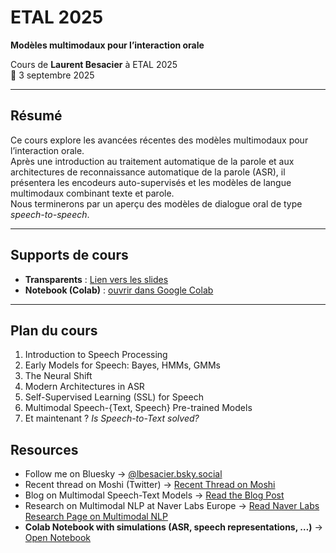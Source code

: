 # ETAL 2025  
**Modèles multimodaux pour l’interaction orale**  

Cours de **Laurent Besacier** à ETAL 2025  
📅 3 septembre 2025  

---

## Résumé  
Ce cours explore les avancées récentes des modèles multimodaux pour l’interaction orale.  
Après une introduction au traitement automatique de la parole et aux architectures de reconnaissance automatique de la parole (ASR), il présentera les encodeurs auto-supervisés et les modèles de langue multimodaux combinant texte et parole.  
Nous terminerons par un aperçu des modèles de dialogue oral de type *speech-to-speech*.  

---

## Supports de cours  
- **Transparents** : [Lien vers les slides](link-to-the-slides)  
- **Notebook (Colab)** : [ouvrir dans Google Colab](https://colab.research.google.com/drive/13-qJfsHvVZNQ6SSBR3ULZw0HOqe05OwO?usp=sharing)  

---

## Plan du cours  
1. Introduction to Speech Processing  
2. Early Models for Speech: Bayes, HMMs, GMMs  
3. The Neural Shift  
4. Modern Architectures in ASR  
5. Self-Supervised Learning (SSL) for Speech  
6. Multimodal Speech-{Text, Speech} Pre-trained Models  
7. Et maintenant ? *Is Speech-to-Text solved?*  

## Resources  
- Follow me on Bluesky → [@lbesacier.bsky.social](https://bsky.app/profile/lbesacier.bsky.social)  
- Recent thread on Moshi (Twitter) → [Recent Thread on Moshi](https://x.com/laurent_besacie/status/1837169363587351037)  
- Blog on Multimodal Speech-Text Models → [Read the Blog Post](https://europe.naverlabs.com/blog/on-multimodal-speech-text-pre-trained-models/)  
- Research on Multimodal NLP at Naver Labs Europe → [Read Naver Labs Research Page on Multimodal NLP](https://europe.naverlabs.com/research/multimodal-nlp-for-hri/)  
- **Colab Notebook with simulations (ASR, speech representations, …)** → [Open Notebook](https://colab.research.google.com/drive/13-qJfsHvVZNQ6SSBR3ULZw0HOqe05OwO?usp=sharing)  


